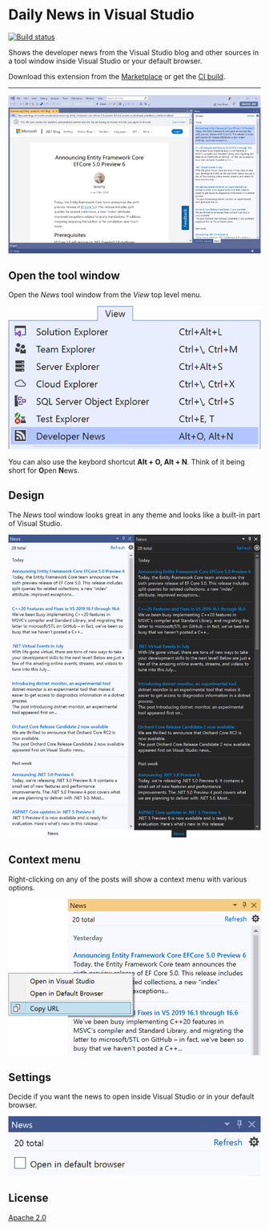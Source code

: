 # Daily News in Visual Studio

[![Build status](https://ci.appveyor.com/api/projects/status/2835p8bajgsg6lir?svg=true)](https://ci.appveyor.com/project/madskristensen/developernews)

Shows the developer news from the Visual Studio blog and other sources in a tool window inside Visual Studio or your default browser.

Download this extension from the [Marketplace](https://marketplace.visualstudio.com/items?itemName=MadsKristensen.KnownMonikersExplorer)
or get the [CI build](https://www.vsixgallery.com/extension/36cfa8d9-bd14-4d32-a8a6-34133aa2309d/).

----------------------------------------------

![Full screen](art/full-screen.png)

## Open the tool window
Open the *News* tool window from the *View* top level menu.

![View menu](art/view-menu.png)

You can also use the keybord shortcut **Alt + O, Alt + N**. Think of it being short for **O**pen **N**ews.

## Design
The *News* tool window looks great in any theme and looks like a built-in part of Visual Studio.

![Tool window](art/toolwindow.png)

## Context menu
Right-clicking on any of the posts will show a context menu with various options.

![Context menu](art/context-menu.png)

## Settings
Decide if you want the news to open inside Visual Studio or in your default browser.

![Settings](art/settings.png)

## License
[Apache 2.0](LICENSE)